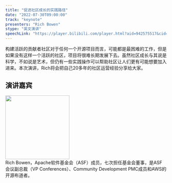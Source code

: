 ```yaml
---
title: "促进社区成长的实践路径"
date: "2022-07-30T09:00:00" 
track: "keynote"
presenters: "Rich Bowen"
stype: "英文演讲"
speechLink: "https://player.bilibili.com/player.html?aid=942575517&cid=817760221&page=1"
---
```


构建活跃的贡献者社区对于任何一个开源项目而言，可能都是最困难的工作，但是如果没有这样一个活跃的社区，项目将很难长期发展下去。虽然社区成长与其说是科学，不如说是艺术，但仍有一些实践操作可以帮助社区让人们更有可能想要加入进来。本次演讲，Rich将会把自己20多年的社区运营经验分享给大家。

## 演讲嘉宾
<img src="images/speaker/2003.png" width="200" />
<br>
Rich Bowen，Apache软件基金会（ASF）成员，七次担任基金会董事，是ASF会议副总裁（VP Conferences）、Community Development PMC成员和AWS的开源布道者。
